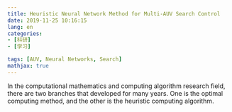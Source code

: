 ```yaml
---
title: Heuristic Neural Network Method for Multi-AUV Search Control
date: 2019-11-25 10:16:15
lang: en
categories: 
- [科研] 
- [学习]

tags: [AUV, Neural Networks, Search]
mathjax: true
---
```


In the computational mathematics and computing algorithm research field, there are two branches that developed for many years. One is the optimal computing method, and the other is the heuristic computing algorithm.

<!-- more -->


